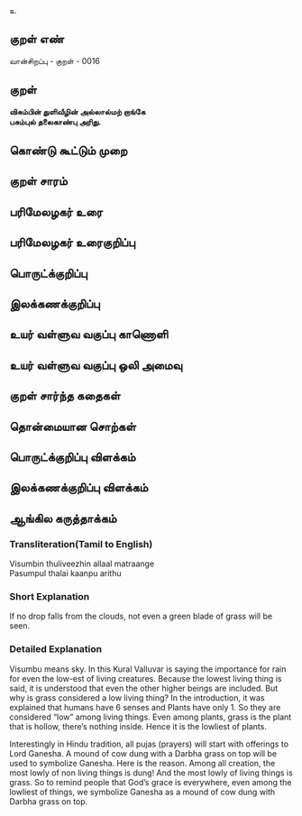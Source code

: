 உ

## குறள் எண் 

வான்சிறப்பு - குறள்  - 0016
## குறள் 

**விசும்பின் துளிவீழின் அல்லால்மற் றாங்கே  
பசும்புல் தலைகாண்பு அரிது.**  

## கொண்டு கூட்டும் முறை


## குறள் சாரம் 


## பரிமேலழகர் உரை


## பரிமேலழகர் உரைகுறிப்பு   


## பொருட்க்குறிப்பு 


## இலக்கணக்குறிப்பு  


## உயர் வள்ளுவ வகுப்பு காணொளி


## உயர் வள்ளுவ வகுப்பு ஒலி அமைவு 

 
## குறள் சார்ந்த கதைகள் 


## தொன்மையான சொற்கள்


## பொருட்க்குறிப்பு விளக்கம்


## இலக்கணக்குறிப்பு விளக்கம்


## ஆங்கில கருத்தாக்கம் 
### Transliteration(Tamil to English)  
Visumbin thuliveezhin allaal matraange  
Pasumpul thalai kaanpu arithu

### Short Explanation
If no drop falls from the clouds, not even a green blade of grass will be seen.  

### Detailed Explanation 


Visumbu means sky. In this Kural Valluvar is saying the importance for rain for even the low-est of living creatures.  Because the lowest living thing is said, it is understood that even the other higher beings are included.
But why is grass considered a low living thing? In the introduction, it was explained that humans have 6 senses and Plants have only 1. So they are considered  “low” among living things. Even among plants, grass is the plant that is hollow, there’s nothing inside. Hence it is the lowliest of plants.  

Interestingly in Hindu tradition, all pujas (prayers) will start with offerings to Lord Ganesha. A mound of cow dung with a Darbha grass on top will be used to symbolize Ganesha. Here is the reason. Among all creation, the most lowly of non living things is dung! And the most lowly of living things is grass. So to remind people that God’s grace is everywhere, even among the lowliest of things, we symbolize Ganesha as a mound of cow dung with Darbha grass on top.
